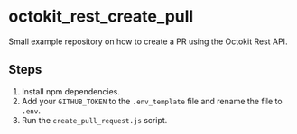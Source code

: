 # octokit_rest_create_pull

Small example repository on how to create a PR using the Octokit Rest API.

## Steps

1. Install npm dependencies.
2. Add your `GITHUB_TOKEN` to the `.env_template` file and rename the file to `.env`.
3. Run the `create_pull_request.js` script.
